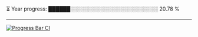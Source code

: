 
⏳ Year progress: ██████░░░░░░░░░░░░░░░░░░░░░░░░ 20.78 %

---

[![Progress Bar CI](https://github.com/thatoranzhevyy/thatoranzhevyy/actions/workflows/node.js.yml/badge.svg)](https://github.com/thatoranzhevyy/thatoranzhevyy/actions/workflows/node.js.yml)

